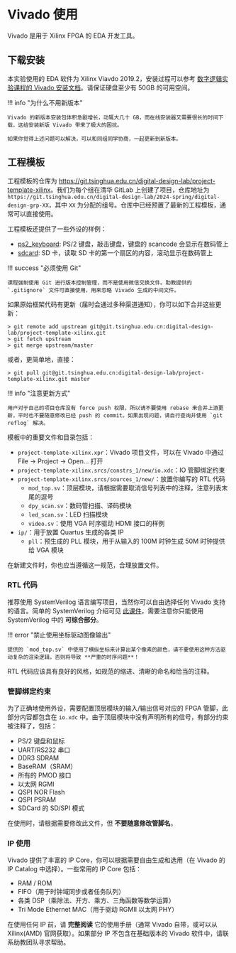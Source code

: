 # Vivado 使用

Vivado 是用于 Xilinx FPGA 的 EDA 开发工具。

## 下载安装

本实验使用的 EDA 软件为 Xilinx Viavdo 2019.2，安装过程可以参考 [数字逻辑实验课程的 Vivado 安装文档](https://lab.cs.tsinghua.edu.cn/digital-logic-lab/doc/vivado-install/)。请保证硬盘至少有 50GB 的可用空间。

!!! info "为什么不用新版本"

    Vivado 的新版本安装包体积急剧增长，动辄大几十 GB，而在线安装器又需要很长的时间下载，这给安装新版 Vivado 带来了极大的困扰。

    如果你觉得上述问题可以解决，可以和同组同学协商，一起更新到新版本。

## 工程模板

工程模板的仓库为 <https://git.tsinghua.edu.cn/digital-design-lab/project-template-xilinx>。我们为每个组在清华 GitLab 上创建了项目，仓库地址为 `https://git.tsinghua.edu.cn/digital-design-lab/2024-spring/digital-design-grp-XX`，其中 `XX` 为分配的组号。仓库中已经预置了最新的工程模板，通常可以直接使用。

工程模板还提供了一些外设的样例：

- [ps2_keyboard](https://git.tsinghua.edu.cn/digital-design-lab/project-template-xilinx/-/tree/ps2_keyboard): PS/2 键盘，敲击键盘，键盘的 scancode 会显示在数码管上
- [sdcard](https://git.tsinghua.edu.cn/digital-design-lab/project-template-xilinx/-/tree/sdcard): SD 卡，读取 SD 卡的第一个扇区的内容，滚动显示在数码管上

!!! success "必须使用 Git"
    
    课程强制使用 Git 进行版本控制管理，而不是使用微信交换文件。助教提供的 `.gitignore` 文件可直接使用，用来忽略 Vivado 生成的中间文件。

如果原始框架代码有更新（届时会通过多种渠道通知），你可以如下合并这些更新：

```shell
> git remote add upstream git@git.tsinghua.edu.cn:digital-design-lab/project-template-xilinx.git
> git fetch upstream
> git merge upstream/master
```

或者，更简单地，直接：

```shell
> git pull git@git.tsinghua.edu.cn:digital-design-lab/project-template-xilinx.git master
```

!!! info "注意更新方式"

    用户对于自己的项目仓库没有 force push 权限，所以请不要使用 rebase 来合并上游更新，平时也不要随意修改已经 push 的 commit。如果出现问题，请自行查询并使用 `git reflog` 解决。

模板中的重要文件和目录包括：

* `project-template-xilinx.xpr`：Vivado 项目文件，可以在 Vivado 中通过 File → Project → Open... 打开
* `project-template-xilinx.srcs/constrs_1/new/io.xdc`：IO 管脚绑定约束
* `project-template-xilinx.srcs/sources_1/new/`：放置你编写的 RTL 代码
    * `mod_top.sv`：顶层模块，请根据需要取消信号列表中的注释，注意列表末尾的逗号
    * `dpy_scan.sv`：数码管扫描、译码模块
    * `led_scan.sv`：LED 扫描模块
    * `video.sv`：使用 VGA 时序驱动 HDMI 接口的样例
* `ip/`：用于放置 Quartus 生成的各类 IP
    * `pll`：预生成的 PLL 模块，用于从输入的 100M 时钟生成 50M 时钟提供给 VGA 模块

在新建文件时，你也应当遵循这一规范，合理放置文件。

### RTL 代码

推荐使用 SystemVerilog 语言编写项目，当然你可以自由选择任何 Vivado 支持的语言。简单的 SystemVerilog 介绍可见 [此课件](static/systemverilog.pdf)，需要注意你只能使用 SystemVerilog 中的 **可综合部分**。

!!! error "禁止使用坐标驱动图像输出"

    提供的 `mod_top.sv` 中使用了横纵坐标来计算出某个像素的颜色，请不要使用这种方法驱动复杂的渲染逻辑，否则将导致 **严重的时序问题**！

RTL 代码应该具有良好的风格，如规范的缩进、清晰的命名和恰当的注释。


### 管脚绑定约束

为了正确地使用外设，需要配置顶层模块的输入/输出信号对应的 FPGA 管脚，此部分内容都包含在 `io.xdc` 中。由于顶层模块中没有声明所有的信号，有部分约束被注释了，包括：

- PS/2 键盘和鼠标
- UART/RS232 串口
- DDR3 SDRAM
- BaseRAM（SRAM）
- 所有的 PMOD 接口
- 以太网 RGMI
- QSPI NOR Flash
- QSPI PSRAM
- SDCard 的 SD/SPI 模式

在使用时，请根据需要修改此文件，但 **不要随意修改管脚名**。

### IP 使用

Vivado 提供了丰富的 IP Core，你可以根据需要自由生成和选用（在 Vivado 的 IP Catalog 中选择）。一些常用的 IP Core 包括：

* RAM / ROM
* FIFO（用于时钟域同步或者任务队列）
* 各类 DSP（乘除法、开方、乘方、三角函数等数学运算）
* Tri Mode Ethernet MAC（用于驱动 RGMII 以太网 PHY）

在使用任何 IP 前，请 **完整阅读** 它的使用手册（通常 Vivado 自带，或可以从 Xilinx(AMD) 官网获取）。如果部分 IP 不包含在基础版本的 Vivado 软件中，请联系助教团队寻求帮助。